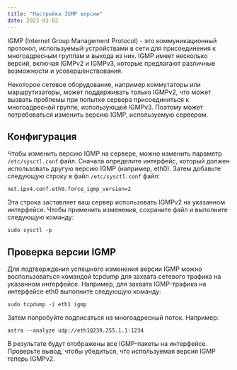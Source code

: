 ```yaml
---
title: "Настройка IGMP версии"
date: 2023-03-02
---
```


IGMP (Internet Group Management Protocol) - это коммуникационный протокол, используемый устройствами в сети для присоединения к многоадресным группам и выхода из них. IGMP имеет несколько версий, включая IGMPv2 и IGMPv3, которые предлагают различные возможности и усовершенствования.

Некоторое сетевое оборудование, например коммутаторы или маршрутизаторы, может поддерживать только IGMPv2, что может вызвать проблемы при попытке сервера присоединиться к многоадресной группе, использующей IGMPv3. Поэтому может потребоваться изменить версию IGMP, используемую сервером.

## Конфигурация[](https://help.cesbo.com/misc/tools-and-utilities/network/configure-igmp-version#configuration)

Чтобы изменить версию IGMP на сервере, можно изменить параметр `/etc/sysctl.conf` файл. Сначала определите интерфейс, который должен использовать другую версию IGMP (например, eth0). Затем добавьте следующую строку в файл `/etc/sysctl.conf` файл:

```
net.ipv4.conf.eth0.force_igmp_version=2
```

Эта строка заставляет ваш сервер использовать IGMPv2 на указанном интерфейсе. Чтобы применить изменения, сохраните файл и выполните следующую команду:

```
sudo sysctl -p
```

## Проверка версии IGMP[](https://help.cesbo.com/misc/tools-and-utilities/network/configure-igmp-version#check-igmp-version)

Для подтверждения успешного изменения версии IGMP можно воспользоваться командой tcpdump для захвата сетевого трафика на указанном интерфейсе. Например, для захвата IGMP-трафика на интерфейсе eth0 выполните следующую команду:

```
sudo tcpdump -i eth1 igmp
```

Затем попробуйте подписаться на многоадресный поток. Например:

```
astra --analyze udp://eth1@239.255.1.1:1234
```

В результате будут отображены все IGMP-пакеты на интерфейсе. Проверьте вывод, чтобы убедиться, что используемая версия IGMP теперь IGMPv2.
